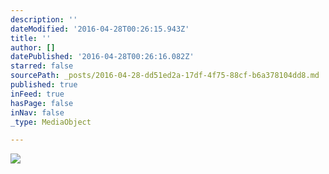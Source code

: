 ```yaml
---
description: ''
dateModified: '2016-04-28T00:26:15.943Z'
title: ''
author: []
datePublished: '2016-04-28T00:26:16.082Z'
starred: false
sourcePath: _posts/2016-04-28-dd51ed2a-17df-4f75-88cf-b6a378104dd8.md
published: true
inFeed: true
hasPage: false
inNav: false
_type: MediaObject

---
```

<article style=""><img src="https://the-grid-user-content.s3-us-west-2.amazonaws.com/266b6e96-7f69-4c14-aed9-387505586185.png" /></article>